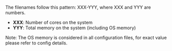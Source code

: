 The filenames follow this pattern: XXX-YYY, where XXX and YYY are numbers.

- **XXX**: Number of cores on the system
- **YYY**: Total memory on the system (including OS memory)

Note: The OS memory is considered in all configuration files, for exact value please refer to config details.
